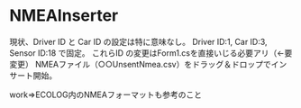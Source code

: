 # NMEAInserter
現状、Driver ID と Car ID の設定は特に意味なし。 Driver ID:1, Car ID:3, Sensor ID:18 で固定。
これらID の変更はForm1.csを直接いじる必要アリ（←要変更）
NMEAファイル（○○UnsentNmea.csv）をドラッグ＆ドロップでインサート開始。

work⇒ECOLOG内のNMEAフォーマットも参考のこと
